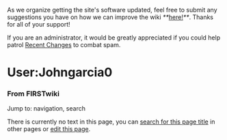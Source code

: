 As we organize getting the site's software updated, feel free to submit any
suggestions you have on how we can improve the wiki
_**_[here!](/index.php/User:Hallry/Suggestions "User:Hallry/Suggestions"
)_**_. Thanks for all of your support!

If you are an administrator, it would be greatly appreciated if you could help
patrol [Recent Changes](/index.php/Special:Recentchanges
"Special:Recentchanges" ) to combat spam.

# User:Johngarcia0

### From FIRSTwiki

Jump to: navigation, search

There is currently no text in this page, you can [search for this page
title](/index.php/Special:Search/Johngarcia0 "Special:Search/Johngarcia0" ) in
other pages or [edit this
page](http://www.firstwiki.net/index.php?title=User:Johngarcia0&action=edit
"http://www.firstwiki.net/index.php?title=User:Johngarcia0&action=edit" ).

